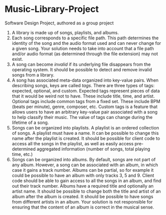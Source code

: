 # Music-Library-Project
Software Design Project, authored as a group project

1. A library is made up of songs, playlists, and albums.
2. Each song corresponds to a specific file path. This path determines the identity of the song and the audio format used and can never change for a given song. Your solution needs to take into account that a file path and/or audio format (as determined through the file extension) may not exist. 
3. A song can become *invalid* if its underlying file disappears from the operating system. It should be possible to detect and remove invalid songs from a library.
4. A song has associated meta-data organized into key-value pairs. When describing songs, keys are called *tags*. There are three types of tags: expected, optional, and custom. Expected tags represent pieces of data that it would be weird not to have. These include title, time, and artist. Optional tags include common tags from a fixed set. These include BPM (beats per minute), genre, composer, etc. Custom tags is a feature that allows users to have an arbitrary key-value pair associated with a song to help classify their music. The value of tags can change during the lifetime of a song.
5. Songs can be organized into playlists. A playlist is an ordered collection of songs. A playlist must have a name. It can be possible to change this name after the playlist is created. It should be possible for client code to access all the songs in the playlist, as well as easily access pre-determined aggregated information (number of songs, total playing time, etc.)
6. Songs can be organized into albums. By default, songs are not part of any album. However, a song can be associated with an album, in which case it gains a track number. Albums can be partial, so for example it could be possible to have an album with only tracks 3, 5 and 9. Client code should be able to gain access to all the songs in an album, and find out their track number. Albums have a required title and optionally an artist name. It should be possible to change both the title and artist of an album after the album is created. It should be possible to have songs from different artists in an album. Your solution is not responsible for ensuring that the content of an album is correct in the musical sense.
